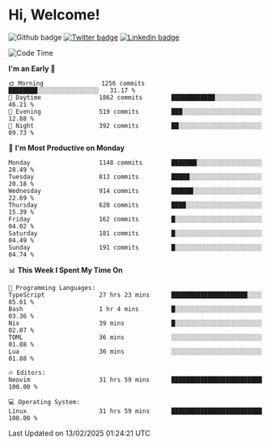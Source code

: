   # Hi, Welcome!
  ![Github badge](https://img.shields.io/github/followers/kraken-afk.svg?style=social&label=Follow&maxAge=2592000)
  [![Twitter badge](https://img.shields.io/badge/-Twitter-00acee?style=flat-square&logo=Twitter&logoColor=white)](https://twitter.com/trshppl)
  [![Linkedin badge](https://img.shields.io/badge/LinkedIn-0077B5?style=flat-square&logo=linkedin&logoColor=white)](https://www.linkedin.com/in/noveanrer)
<!--START_SECTION:waka-->
![Code Time](http://img.shields.io/badge/Code%20Time-771%20hrs%2014%20mins-blue)

**I'm an Early 🐤** 

```text
🌞 Morning                1256 commits        ████████░░░░░░░░░░░░░░░░░   31.17 % 
🌆 Daytime                1862 commits        ████████████░░░░░░░░░░░░░   46.21 % 
🌃 Evening                519 commits         ███░░░░░░░░░░░░░░░░░░░░░░   12.88 % 
🌙 Night                  392 commits         ██░░░░░░░░░░░░░░░░░░░░░░░   09.73 % 
```
📅 **I'm Most Productive on Monday** 

```text
Monday                   1148 commits        ███████░░░░░░░░░░░░░░░░░░   28.49 % 
Tuesday                  813 commits         █████░░░░░░░░░░░░░░░░░░░░   20.18 % 
Wednesday                914 commits         ██████░░░░░░░░░░░░░░░░░░░   22.69 % 
Thursday                 620 commits         ████░░░░░░░░░░░░░░░░░░░░░   15.39 % 
Friday                   162 commits         █░░░░░░░░░░░░░░░░░░░░░░░░   04.02 % 
Saturday                 181 commits         █░░░░░░░░░░░░░░░░░░░░░░░░   04.49 % 
Sunday                   191 commits         █░░░░░░░░░░░░░░░░░░░░░░░░   04.74 % 
```


📊 **This Week I Spent My Time On** 

```text
💬 Programming Languages: 
TypeScript               27 hrs 23 mins      █████████████████████░░░░   85.61 % 
Bash                     1 hr 4 mins         █░░░░░░░░░░░░░░░░░░░░░░░░   03.36 % 
Nix                      39 mins             █░░░░░░░░░░░░░░░░░░░░░░░░   02.07 % 
TOML                     36 mins             ░░░░░░░░░░░░░░░░░░░░░░░░░   01.88 % 
Lua                      36 mins             ░░░░░░░░░░░░░░░░░░░░░░░░░   01.88 % 

🔥 Editors: 
Neovim                   31 hrs 59 mins      █████████████████████████   100.00 % 

💻 Operating System: 
Linux                    31 hrs 59 mins      █████████████████████████   100.00 % 
```


 Last Updated on 13/02/2025 01:24:21 UTC
<!--END_SECTION:waka-->